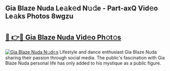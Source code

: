 ## Gia Blaze Nuda Le𝚊k𝚎d N𝚞𝚍e - Part-axQ Vid𝚎o Le𝚊ks Photos 8wgzu

# <h2><a href="http://fbcn6x.evod.top/?m=Gia+Blaze+Nuda">🔗 👉🔴 Gia Blaze Nuda Vid𝚎o Ph𝚘t𝚘s</a></h2>

[![Gia Blaze Nuda N𝚞d𝚎s](https://i.imgur.com/8V9OHl7.gif)](http://fbcn6x.evod.top/?m=Gia+Blaze+Nuda)
Lifestyle and dance enthusiast Gia Blaze Nuda sharing their passion through social media. The public's fascination with Gia Blaze Nuda personal life has only added to his mystique as a public figure. 
